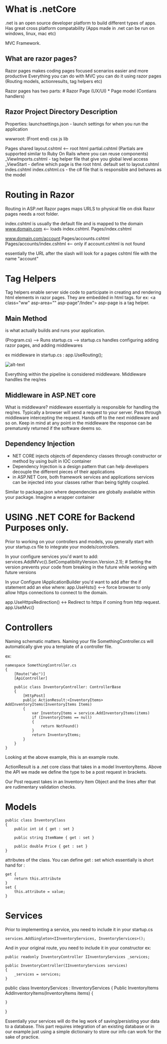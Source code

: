 # What is .netCore 

.net is an open source developer platform to build different types of apps. Has great cross platform compatability (Apps made in .net can be run on windows, linux, mac etc)

MVC Framework. 

## What are razor pages?

Razor pages makes coding pages focused scenarios easier and more productive 
Everything you can do with MVC you can do it using razor pages (Routing models, actionresults, tag helpers etc)

Razor pages has two parts:
    # Razor Page (UX/UI)
    * Page model (Contians handlers)


## Razor Project Directory Description
 
Properties:
    launchsettings.json - launch settings for when you run the application  

wwwroot: (Front end)
    css 
    js
    lib

Pages 
    shared 
        layout.cshtml <-- root html
        partial.cshtml (Partials are supported similar to Ruby On Rails where you can reuse components)
        _ViewImports.cshtml - tag helper file that give you global level access
        _ViewStart - define which page is the root html. default set to layout.cshtml
        indes.cshtml 
            index.cshtml.cs - the c# file that is responsible and behaves as the model 

# Routing in Razor 

Routing in ASP.net Razor pages maps URLS to physical file on disk
Razor pages needs a root folder.

index.cshtml is usually the default file and is mapped to the domain 
www.domain.com <-- loads index.cshtml.
Pages/index.cshtml

www.domain.com/account
Pages/accounts.cshtml
Pages/accounts/index.cshtml  <-- only if account.cshtml is not found

essentially the URL after the slash will look for a pages cshtml file with the name "account" 


# Tag Helpers

Tag helpers enable server side code to participate in creating and rendering html elements in razor pages.
They are embedded in html tags. for ex:
    <a class="ww" asp-area="" asp-page"/Index"> asp-page is a tag helper. 

## Main Method

is what actually builds and runs your application. 

(Program.cs) --> Runs startup.cs --> startup.cs handles configuring adding razor pages, and adding middlewares

ex middleware in startup.cs : 
        app.UseRouting();


![alt-text](https://i.imgur.com/6Doemd4.png)

 Everything within the pipeline is considered middleware. Middleware handlles the req/res


## Middleware in ASP.NET core

What is middleware? middleware essentially is responsible for handling the req/res. Typically a browser will send a request to your server. Pass through middleware intercepting the request. Hands off to the next middleware and so on. Keep in mind at any point in the middleware the response can be prematurely returned if the software deems so. 


## Dependency Injection 

- NET CORE injects objects of dependency classes through constructor or method by using built in IOC container
- Dependency Injection is a design pattern that can help developers decouple the different pieces of their applications
- in ASP.NET Core, both framework services and applications services can be injected into your classes rather than being tightly coupled. 

Similar to package.json where dependencies are globally available within your package. Imagine a wrapper container 

# USING .NET CORE for Backend Purposes only.

Prior to working on your controllers and models, you generally start with your startup.cs file to integrate your models/controllers. 

In your configure services you'd want to add:
    services.AddMVvc().SetCompatibilityVersion.Version.2.1);
                        # Setting the version prevents your code from breaking in the future while working with future versions

In your Configure IApplicationBuilder you'd want to add after the if statement add an else where:
    app.UseHsts() <--> force browser to only allow https connections to connect to the domain.

app.UseHttpsRedirection() <-> Redirect to https if coming from http request.
app.UseMvc() 

# Controllers 

Naming schematic matters. Naming your file SomethingController.cs will automatically give you a template of a controller file.

ex: 
```
namespace SomethingController.cs 
{
    [Route("abc")]
    [ApiController]

    public class InventoryController: ControllerBase 
    {   
        [HttpPost]    
        public ActionResult:<InventoryItems> AddInventoryItems(InventoryItems Items) 
        {   
            var InventoryItems = service.AddInventoryItems(items)
            if (InventoryItems == null) 
            {
                return NotFound() 
            }
            return InventoryItems; 
        }
    }
}
``` 

Looking at the above example, this is an example route. 

ActionResult is a .net core class that takes in a model InventoryItems. Above the API we made we define the type to be 
a post request in brackets.

Our Post request takes in an Inventory Item Object and the lines after that are rudimentary validation checks. 

# Models 

``` 
public class InventoryClass 
{
    public int id { get : set } 

    public string ItemName { get : set }

    public double Price { get : set }
}
``` 

attributes of the class. You can define get : set which essentially is short hand for :
``` 
get {
    return this.attribute
}
set {
    this.attribute = value; 
}
``` 

# Services 

Prior to implementing a service, you need to include it in your startup.cs
```
services.AddSingleton<IInventoryServices, InventoryServices>();
```

And in your original route, you need to include it in your constructor ex:

```
public readonly InventoryController IInventoryServices _services;

public InventoryController(IInventoryServices services)
{
    _services = services; 
}
```

public class InventoryServices : IInventoryServices
{
    Public InventoryItems AddInventoryItems(InventoryItems items) 
    {

    }
}

Essentially your services will do the leg work of saving/persisting your data to a database. This part requires integration of an existing database or in our example just using a simple dictionairy to store our info can work for the sake of practice. 

